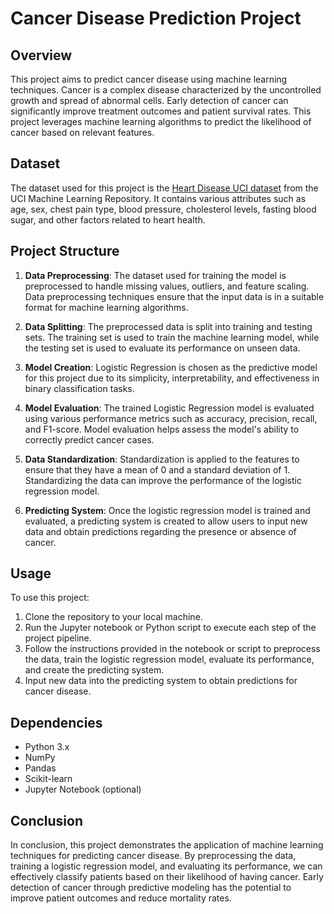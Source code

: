 
# Cancer Disease Prediction Project

## Overview
This project aims to predict cancer disease using machine learning techniques. Cancer is a complex disease characterized by the uncontrolled growth and spread of abnormal cells. Early detection of cancer can significantly improve treatment outcomes and patient survival rates. This project leverages machine learning algorithms to predict the likelihood of cancer based on relevant features.

## Dataset
The dataset used for this project is the [Heart Disease UCI dataset](https://www.kaggle.com/datasets/bhagyashreebai/heart-diseases-uci) from the UCI Machine Learning Repository. It contains various attributes such as age, sex, chest pain type, blood pressure, cholesterol levels, fasting blood sugar, and other factors related to heart health.

## Project Structure
1. **Data Preprocessing**: The dataset used for training the model is preprocessed to handle missing values, outliers, and feature scaling. Data preprocessing techniques ensure that the input data is in a suitable format for machine learning algorithms.

2. **Data Splitting**: The preprocessed data is split into training and testing sets. The training set is used to train the machine learning model, while the testing set is used to evaluate its performance on unseen data.

3. **Model Creation**: Logistic Regression is chosen as the predictive model for this project due to its simplicity, interpretability, and effectiveness in binary classification tasks.

4. **Model Evaluation**: The trained Logistic Regression model is evaluated using various performance metrics such as accuracy, precision, recall, and F1-score. Model evaluation helps assess the model's ability to correctly predict cancer cases.

5. **Data Standardization**: Standardization is applied to the features to ensure that they have a mean of 0 and a standard deviation of 1. Standardizing the data can improve the performance of the logistic regression model.

6. **Predicting System**: Once the logistic regression model is trained and evaluated, a predicting system is created to allow users to input new data and obtain predictions regarding the presence or absence of cancer.

## Usage
To use this project:
1. Clone the repository to your local machine.
2. Run the Jupyter notebook or Python script to execute each step of the project pipeline.
3. Follow the instructions provided in the notebook or script to preprocess the data, train the logistic regression model, evaluate its performance, and create the predicting system.
4. Input new data into the predicting system to obtain predictions for cancer disease.

## Dependencies
- Python 3.x
- NumPy
- Pandas
- Scikit-learn
- Jupyter Notebook (optional)


## Conclusion
In conclusion, this project demonstrates the application of machine learning techniques for predicting cancer disease. By preprocessing the data, training a logistic regression model, and evaluating its performance, we can effectively classify patients based on their likelihood of having cancer. Early detection of cancer through predictive modeling has the potential to improve patient outcomes and reduce mortality rates.
